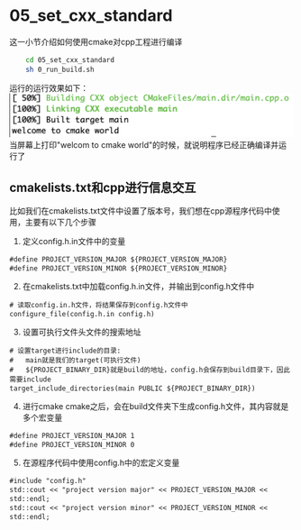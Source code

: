 # 05_set_cxx_standard
这一小节介绍如何使用cmake对cpp工程进行编译
```bash
    cd 05_set_cxx_standard
    sh 0_run_build.sh
```
运行的运行效果如下：
![](images/01_build_result.png)
当屏幕上打印"welcom to cmake world"的时候，就说明程序已经正确编译并运行了

## cmakelists.txt和cpp进行信息交互
比如我们在cmakelists.txt文件中设置了版本号，我们想在cpp源程序代码中使用，主要有以下几个步骤

1. 定义config.h.in文件中的变量
```
#define PROJECT_VERSION_MAJOR ${PROJECT_VERSION_MAJOR}
#define PROJECT_VERSION_MINOR ${PROJECT_VERSION_MINOR}

```
2. 在cmakelists.txt中加载config.h.in文件，并输出到config.h文件中
```
# 读取config.in.h文件，将结果保存到config.h文件中
configure_file(config.h.in config.h)
```

3. 设置可执行文件头文件的搜索地址
```
# 设置target进行include的目录:
#   main就是我们的target(可执行文件)
#   ${PROJECT_BINARY_DIR}就是build的地址，config.h会保存到build目录下，因此需要include
target_include_directories(main PUBLIC ${PROJECT_BINARY_DIR})
```

4. 进行cmake
cmake之后，会在build文件夹下生成config.h文件，其内容就是多个宏变量
```
#define PROJECT_VERSION_MAJOR 1
#define PROJECT_VERSION_MINOR 0
```

5. 在源程序代码中使用config.h中的宏定义变量
```
#include "config.h"
std::cout << "project version major" << PROJECT_VERSION_MAJOR << std::endl;
std::cout << "project version minor" << PROJECT_VERSION_MINOR << std::endl;
```